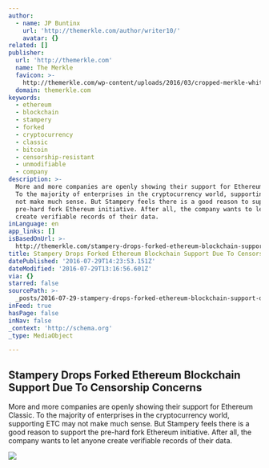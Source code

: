 ```yaml
---
author:
  - name: JP Buntinx
    url: 'http://themerkle.com/author/writer10/'
    avatar: {}
related: []
publisher:
  url: 'http://themerkle.com'
  name: The Merkle
  favicon: >-
    http://themerkle.com/wp-content/uploads/2016/03/cropped-merkle-white-1-192x192.png
  domain: themerkle.com
keywords:
  - ethereum
  - blockchain
  - stampery
  - forked
  - cryptocurrency
  - classic
  - bitcoin
  - censorship-resistant
  - unmodifiable
  - company
description: >-
  More and more companies are openly showing their support for Ethereum Classic.
  To the majority of enterprises in the cryptocurrency world, supporting ETC may
  not make much sense. But Stampery feels there is a good reason to support the
  pre-hard fork Ethereum initiative. After all, the company wants to let anyone
  create verifiable records of their data.
inLanguage: en
app_links: []
isBasedOnUrl: >-
  http://themerkle.com/stampery-drops-forked-ethereum-blockchain-support-due-to-censorship-concerns/
title: Stampery Drops Forked Ethereum Blockchain Support Due To Censorship Concerns
datePublished: '2016-07-29T14:23:53.151Z'
dateModified: '2016-07-29T13:16:56.601Z'
via: {}
starred: false
sourcePath: >-
  _posts/2016-07-29-stampery-drops-forked-ethereum-blockchain-support-due-to-cen.md
inFeed: true
hasPage: false
inNav: false
_context: 'http://schema.org'
_type: MediaObject

---
```

<article style=""><h1>Stampery Drops Forked Ethereum Blockchain Support Due To Censorship Concerns</h1><p>More and more companies are openly showing their support for Ethereum Classic. To the majority of enterprises in the cryptocurrency world, supporting ETC may not make much sense. But Stampery feels there is a good reason to support the pre-hard fork Ethereum initiative. After all, the company wants to let anyone create verifiable records of their data.</p><img src="http://themerkle.com/wp-content/uploads/2016/07/shutterstock_170961791.jpg" /></article>